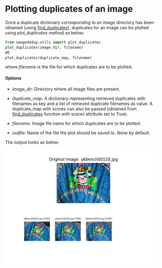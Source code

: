 # Plotting duplicates of an image

Once a duplicate dictionary corresponding to an image directory has been obtained (using [find_duplicates](#find_duplicates)), duplicates 
for an image can be plotted using *plot_duplicates* method as below:
```python
from imagededup.utils import plot_duplicates
plot_duplicates(image_dir, filename)
OR
plot_duplicates(duplicate_map, filename)
```
where *filename* is the file for which duplicates are to be plotted.

#### Options
- *image_dir*: Directory where all image files are present.

- *duplicate_map*: A dictionary representing retrieved duplicates with filenames as key and a list of retrieved duplicate 
filenames as value. A duplicate_map with scores can also be passed (obtained from [find_duplicates](#find_duplicates)
function with scores attribute set to True).

- *filename*: Image file name for which duplicates are to be plotted.

- *outfile*: Name of the file the plot should be saved to. *None* by default.

The output looks as below:

![figs](../_readme_figures/plot_dups.png)
